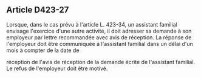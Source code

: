 ## Article D423-27

Lorsque, dans le cas prévu à l'article L. 423-34, un assistant familial envisage l'exercice d'une autre activité,
il doit adresser sa demande à son employeur par lettre recommandée avec avis de réception. La réponse de
l'employeur doit être communiquée à l'assistant familial dans un délai d'un mois à compter de la date de


réception de l'avis de réception de la demande écrite de l'assistant familial. Le refus de l'employeur doit être
motivé.


